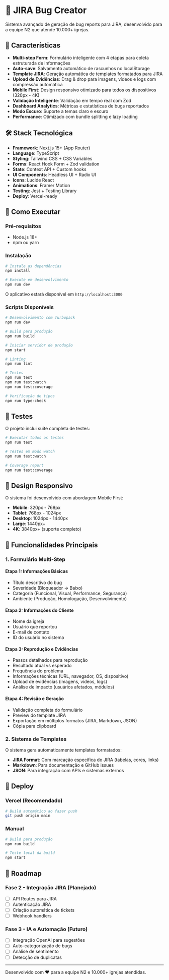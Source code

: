 # 🐛 JIRA Bug Creator

Sistema avançado de geração de bug reports para JIRA, desenvolvido para a equipe N2 que atende 10.000+ igrejas.

## 🚀 Características

- **Multi-step Form**: Formulário inteligente com 4 etapas para coleta estruturada de informações
- **Auto-save**: Salvamento automático de rascunhos no localStorage
- **Template JIRA**: Geração automática de templates formatados para JIRA
- **Upload de Evidências**: Drag & drop para imagens, vídeos e logs com compressão automática
- **Mobile First**: Design responsivo otimizado para todos os dispositivos (320px - 4K)
- **Validação Inteligente**: Validação em tempo real com Zod
- **Dashboard Analytics**: Métricas e estatísticas de bugs reportados
- **Modo Escuro**: Suporte a temas claro e escuro
- **Performance**: Otimizado com bundle splitting e lazy loading

## 🛠️ Stack Tecnológica

- **Framework**: Next.js 15+ (App Router)
- **Language**: TypeScript
- **Styling**: Tailwind CSS + CSS Variables
- **Forms**: React Hook Form + Zod validation
- **State**: Context API + Custom hooks
- **UI Components**: Headless UI + Radix UI
- **Icons**: Lucide React
- **Animations**: Framer Motion
- **Testing**: Jest + Testing Library
- **Deploy**: Vercel-ready

## 🚀 Como Executar

### Pré-requisitos

- Node.js 18+
- npm ou yarn

### Instalação

```bash
# Instale as dependências
npm install

# Execute em desenvolvimento
npm run dev
```

O aplicativo estará disponível em `http://localhost:3000`

### Scripts Disponíveis

```bash
# Desenvolvimento com Turbopack
npm run dev

# Build para produção
npm run build

# Iniciar servidor de produção
npm start

# Linting
npm run lint

# Testes
npm run test
npm run test:watch
npm run test:coverage

# Verificação de tipos
npm run type-check
```

## 🧪 Testes

O projeto inclui suite completa de testes:

```bash
# Executar todos os testes
npm run test

# Testes em modo watch
npm run test:watch

# Coverage report
npm run test:coverage
```

## 📱 Design Responsivo

O sistema foi desenvolvido com abordagem Mobile First:

- **Mobile**: 320px - 768px
- **Tablet**: 768px - 1024px  
- **Desktop**: 1024px - 1440px
- **Large**: 1440px+
- **4K**: 3840px+ (suporte completo)

## 🎯 Funcionalidades Principais

### 1. Formulário Multi-Step

#### Etapa 1: Informações Básicas
- Título descritivo do bug
- Severidade (Bloqueador → Baixo)
- Categoria (Funcional, Visual, Performance, Segurança)
- Ambiente (Produção, Homologação, Desenvolvimento)

#### Etapa 2: Informações do Cliente
- Nome da igreja
- Usuário que reportou
- E-mail de contato
- ID do usuário no sistema

#### Etapa 3: Reprodução e Evidências
- Passos detalhados para reprodução
- Resultado atual vs esperado
- Frequência do problema
- Informações técnicas (URL, navegador, OS, dispositivo)
- Upload de evidências (imagens, vídeos, logs)
- Análise de impacto (usuários afetados, módulos)

#### Etapa 4: Revisão e Geração
- Validação completa do formulário
- Preview do template JIRA
- Exportação em múltiplos formatos (JIRA, Markdown, JSON)
- Cópia para clipboard

### 2. Sistema de Templates

O sistema gera automaticamente templates formatados:

- **JIRA Format**: Com marcação específica do JIRA (tabelas, cores, links)
- **Markdown**: Para documentação e GitHub issues
- **JSON**: Para integração com APIs e sistemas externos

## 🚀 Deploy

### Vercel (Recomendado)

```bash
# Build automático ao fazer push
git push origin main
```

### Manual

```bash
# Build para produção
npm run build

# Teste local da build
npm start
```

## 🔮 Roadmap

### Fase 2 - Integração JIRA (Planejado)
- [ ] API Routes para JIRA
- [ ] Autenticação JIRA
- [ ] Criação automática de tickets
- [ ] Webhook handlers

### Fase 3 - IA e Automação (Futuro)
- [ ] Integração OpenAI para sugestões
- [ ] Auto-categorização de bugs
- [ ] Análise de sentimento
- [ ] Detecção de duplicatas

---

Desenvolvido com ❤️ para a equipe N2 e 10.000+ igrejas atendidas.
